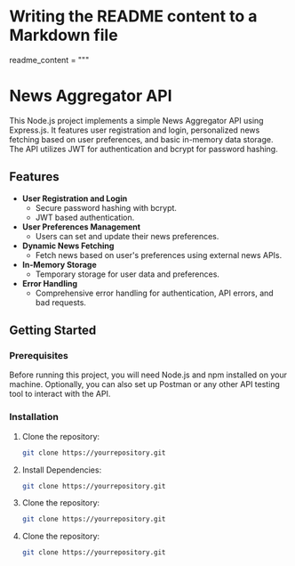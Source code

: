 # Writing the README content to a Markdown file

readme_content = """
# News Aggregator API

This Node.js project implements a simple News Aggregator API using Express.js. It features user registration and login, personalized news fetching based on user preferences, and basic in-memory data storage. The API utilizes JWT for authentication and bcrypt for password hashing.

## Features

- **User Registration and Login**
  - Secure password hashing with bcrypt.
  - JWT based authentication.
- **User Preferences Management**
  - Users can set and update their news preferences.
- **Dynamic News Fetching**
  - Fetch news based on user's preferences using external news APIs.
- **In-Memory Storage**
  - Temporary storage for user data and preferences.
- **Error Handling**
  - Comprehensive error handling for authentication, API errors, and bad requests.

## Getting Started

### Prerequisites

Before running this project, you will need Node.js and npm installed on your machine. Optionally, you can also set up Postman or any other API testing tool to interact with the API.

### Installation

1. Clone the repository:
   ```bash
   git clone https://yourrepository.git

2. Install Dependencies:
   ```bash
   git clone https://yourrepository.git

3. Clone the repository:
   ```bash
   git clone https://yourrepository.git

4. Clone the repository:
   ```bash
   git clone https://yourrepository.git
